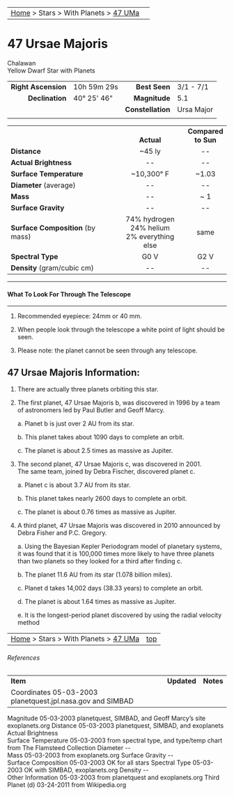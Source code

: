 |    |    |
|:---|---:|
|[Home](/notes/#object-notes) > Stars > With Planets > [47 UMa](#47-ursae-majoris)|  |

# 47 Ursae Majoris
Chalawan<br/>
Yellow Dwarf Star with Planets


|   |   |   |   |
|--:|:--|--:|:--|
|**Right Ascension**|10h 59m 29s|**Best Seen**|3/1 - 7/1|
|**Declination**|40&deg; 25' 46"|**Magnitude**|5.1|
|   |   |**Constellation**|Ursa Major|
|   |   |   |   |


|   |   |   |
|---|:---:|:---:|
|   | <br/>**Actual**| **Compared<br/>to Sun** |
|**Distance** | ~45 ly | -- |
|**Actual Brightness**	 | -- | -- |
|**Surface Temperature** | ~10,300&deg; F | ~1.03 |
|**Diameter** (average)  | -- | -- |
|**Mass**	             | -- | ~ 1 |
|**Surface Gravity**	 | -- | -- |
|**Surface Composition** (by mass) |74% hydrogen<br/>24% helium<br/>2% everything else| same |
|**Spectral Type**       | G0 V | G2 V | 
|**Density** (gram/cubic cm) | -- | -- | 

---
#### What To Look For Through The Telescope
---

1.  Recommended eyepiece: 24mm or 40 mm.

1.  When people look through the telescope a white point of light should be seen.

1.  Please note: the planet cannot be seen through any telescope.

## 47 Ursae Majoris Information:

1.  There are actually three planets orbiting this star.

1.  The first planet, 47 Ursae Majoris b, was discovered in 1996 by a team of astronomers led by Paul Butler and Geoff Marcy.

	a.  Planet b is just over 2 AU from its star.

	b.  This planet takes about 1090 days to complete an orbit.

	c.  The planet is about 2.5 times as massive as Jupiter. 

1.  The second planet, 47 Ursae Majoris c, was discovered in 2001.<br/>The same team, joined by Debra Fischer, discovered planet c.

	a.  Planet c is about 3.7 AU from its star.

	b.  This planet takes nearly 2600 days to complete an orbit.

	c.  The planet is about 0.76 times as massive as Jupiter.

1.  A third planet, 47 Ursae Majoris was discovered in 2010 announced by Debra Fisher and P.C. Gregory.  

	a.  Using the Bayesian Kepler Periodogram model of planetary systems, it was found that it is 100,000 times more likely to have three planets than two planets so they looked for a third after finding c. 

	b.  The planet 11.6 AU from its star (1.078 billion miles).

	c.  Planet d takes 14,002 days (38.33 years) to complete an orbit.

	d.  The planet is about 1.64 times as massive as Jupiter.  

	e.  It is the longest-period planet discovered by using the radial velocity method


|    |    |
|:---|---:|
|[Home](/notes/#object-notes) > Stars > With Planets > [47 UMa](#47-ursae-majoris)| [top](#47-ursae-majoris) |

###### References

|   |   |   |
|---|---|---|
|**Item**|**Updated**|**Notes**| 
|Coordinates	05-03-2003	planetquest.jpl.nasa.gov and SIMBAD
Magnitude	05-03-2003	planetquest, SIMBAD, and Geoff Marcy’s site exoplanets.org
Distance	05-03-2003	planetquest, SIMBAD, and exoplanets
Actual Brightness		
Surface Temperature	05-03-2003	from spectral type, and type/temp chart from The Flamsteed Collection
Diameter	--	
Mass	05-03-2003	from exoplanets.org
Surface Gravity	--	
Surface Composition	05-03-2003	OK for all stars
Spectral Type	05-03-2003	OK with SIMBAD, exoplanets.org
Density	--	
Other Information	05-03-2003	from planetquest and exoplanets.org
Third Planet (d)	03-24-2011	from Wikipedia.org

